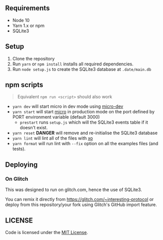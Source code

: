 ## Requirements

- Node 10
- Yarn 1.x or npm
- SQLite3

## Setup

1. Clone the repository
2. Run `yarn` or `npm install` installs all required dependencies.
3. Run `node setup.js` to create the SQLite3 database at `.date/main.db`

## npm scripts

> Equivalent `npm run <script>` should also work

- `yarn dev` will start micro in dev mode using [micro-dev](https://github.com/zeit/micro-dev)
- `yarn start` will start [micro](https://github.com/zeit/micro) in production mode on the port defined by PORT environment variable (default 3000)
  - `prestart` runs `setup.js` which will the SQLite3 events table if it doesn't exist.
- `yarn reset` **DANGER** will remove and re-initialise the SQLite3 database
- `yarn lint` will lint all of the files with [xo](https://github.com/xojs/xo)
- `yarn format` will run lint with `--fix` option on all the examples files (and tests).

## Deploying 

### On Glitch

This was designed to run on glitch.com, hence the use of SQLite3.

You can remix it directly from https://glitch.com/~interesting-protocol or deploy from this repository/your fork using Glitch's GitHub import feature.

## LICENSE

Code is licensed under the [MIT License](./LICENSE).


